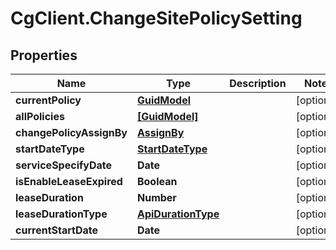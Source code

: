 # CgClient.ChangeSitePolicySetting

## Properties

Name | Type | Description | Notes
------------ | ------------- | ------------- | -------------
**currentPolicy** | [**GuidModel**](GuidModel.md) |  | [optional] 
**allPolicies** | [**[GuidModel]**](GuidModel.md) |  | [optional] 
**changePolicyAssignBy** | [**AssignBy**](AssignBy.md) |  | [optional] 
**startDateType** | [**StartDateType**](StartDateType.md) |  | [optional] 
**serviceSpecifyDate** | **Date** |  | [optional] 
**isEnableLeaseExpired** | **Boolean** |  | [optional] 
**leaseDuration** | **Number** |  | [optional] 
**leaseDurationType** | [**ApiDurationType**](ApiDurationType.md) |  | [optional] 
**currentStartDate** | **Date** |  | [optional] 



